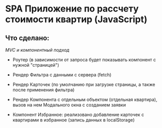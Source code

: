 # SPA Приложение по рассчету стоимости квартир (JavaScript)

## Что сделано:
_MVC и компонентный подход_

* Роутер (в зависимости от запроса будет показывать компонент с нужной "страницей")

* Рендер Фильтра с данными с сервера (fetch)

* Рендер Карточек (по умолчанию при загрузке страницы, а также после применения фильтра)

* Рендер Компонента с отдельным объектом (отдельная квартира), вызов на нем Модального окна с созданием заявки

* Компонент Избранное: реализовано добавление карточек с квартирами в избранное (запись данных в localStorage)
